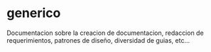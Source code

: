 # generico
Documentacion sobre la creacion de documentacion, redaccion de requerimientos, patrones de diseño, diversidad de guias, etc...
